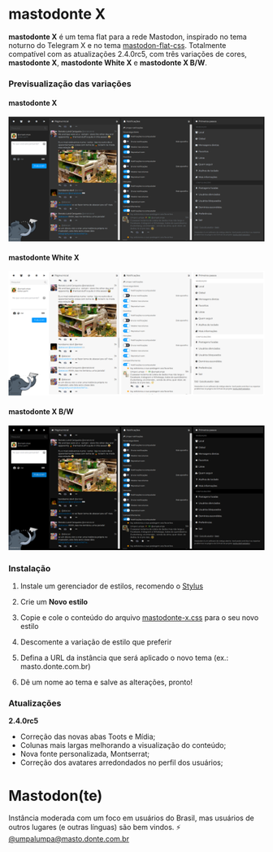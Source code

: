 
# mastodonte X

**mastodonte X** é um tema flat para a rede Mastodon, inspirado no tema noturno do Telegram X e no tema [mastodon-flat-css](https://github.com/trwnh/mastodon-flat-css). Totalmente compatível com as atualizações 2.4.0rc5, com três variações de cores, **mastodonte X**, **mastodonte White X** e **mastodonte X B/W**.

### Previsualização das variações

#### mastodonte X

![mastodonte X](https://raw.githubusercontent.com/blackmoral/mastodonte-x/master/preview/mastodonte-x.png)

#### mastodonte White X

![mastodonte White X](https://raw.githubusercontent.com/blackmoral/mastodonte-x/master/preview/mastodonte-white-x.png)

#### mastodonte X B/W

![mastodonte X B/W](https://raw.githubusercontent.com/blackmoral/mastodonte-x/master/preview/mastodonte-x-bw.png)

  

### Instalação

1. Instale um gerenciador de estilos, recomendo o [Stylus](https://github.com/openstyles/stylus)

2. Crie um **Novo estilo**

3. Copie e cole o conteúdo do arquivo [mastodonte-x.css](https://github.com/blackmoral/mastodonte-x/blob/master/mastodonte-x.css) para o seu novo estilo

4. Descomente a variação de estilo que preferir

5. Defina a URL da instância que será aplicado o novo tema (ex.: masto.donte.com.br)

6. Dê um nome ao tema e salve as alterações, pronto!

### Atualizações

**2.4.0rc5**
- Correção das novas abas Toots e Mídia;
- Colunas mais largas melhorando a visualização do conteúdo;
- Nova fonte personalizada, Montserrat;
- Correção dos avatares arredondados no perfil dos usuários;

# Mastodon(te)

Instância moderada com um foco em usuários do Brasil, mas usuários de outros lugares (e outras línguas) são bem vindos.
:zap: [@umpalumpa@masto.donte.com.br](https://masto.donte.com.br/@umpalumpa)

